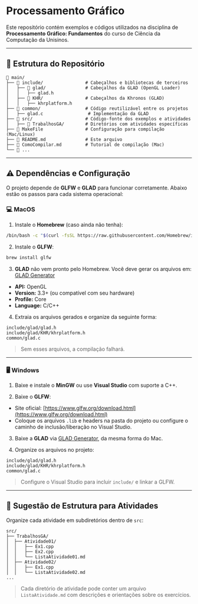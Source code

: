 # Processamento Gráfico

Este repositório contém exemplos e códigos utilizados na disciplina de **Processamento Gráfico: Fundamentos** do curso de Ciência da Computação da Unisinos.

---

## 📂 Estrutura do Repositório

```plaintext
📂 main/
├── 📂 include/                # Cabeçalhos e bibliotecas de terceiros
│   ├── 📂 glad/               # Cabeçalhos da GLAD (OpenGL Loader)
│   │   ├── glad.h
│   ├── 📂 KHR/                # Cabeçalhos da Khronos (GLAD)
│   │   ├── khrplatform.h
├── 📂 common/                 # Código reutilizável entre os projetos
│   ├── glad.c                 # Implementação da GLAD
├── 📂 src/                    # Código-fonte dos exemplos e atividades
│   ├── 📂 TrabalhosGA/        # Diretórios com atividades específicas
├── 📄 MakeFile                # Configuração para compilação (Mac/Linux)
├── 📄 README.md               # Este arquivo
├── 📄 ComoCompilar.md         # Tutorial de compilação (Mac)
└── 📄 ...
```

---

## ⚠️ Dependências e Configuração

O projeto depende de **GLFW** e **GLAD** para funcionar corretamente.
Abaixo estão os passos para cada sistema operacional:

### 💻 MacOS

1. Instale o **Homebrew** (caso ainda não tenha):

```sh
/bin/bash -c "$(curl -fsSL https://raw.githubusercontent.com/Homebrew/install/HEAD/install.sh)"
```

2. Instale o **GLFW**:

```sh
brew install glfw
```

3. **GLAD** não vem pronto pelo Homebrew. Você deve gerar os arquivos em:
   [GLAD Generator](https://glad.dav1d.de/)

* **API:** OpenGL
* **Version:** 3.3+ (ou compatível com seu hardware)
* **Profile:** Core
* **Language:** C/C++

4. Extraia os arquivos gerados e organize da seguinte forma:

```plaintext
include/glad/glad.h
include/glad/KHR/khrplatform.h
common/glad.c
```

> Sem esses arquivos, a compilação falhará.

---

### 🖥️ Windows

1. Baixe e instale o **MinGW** ou use **Visual Studio** com suporte a C++.

2. Baixe o **GLFW**:

* Site oficial: [https://www.glfw.org/download.html](https://www.glfw.org/download.html)
* Coloque os arquivos `.lib` e headers na pasta do projeto ou configure o caminho de inclusão/liberação no Visual Studio.

3. Baixe a **GLAD** via [GLAD Generator](https://glad.dav1d.de/), da mesma forma do Mac.

4. Organize os arquivos no projeto:

```plaintext
include/glad/glad.h
include/glad/KHR/khrplatform.h
common/glad.c
```

> Configure o Visual Studio para incluir `include/` e linkar a GLFW.

---

## 📝 Sugestão de Estrutura para Atividades

Organize cada atividade em subdiretórios dentro de `src`:

```plaintext
src/
├── TrabalhosGA/
│  ├── Atividade01/
│  │   ├── Ex1.cpp
│  │   ├── Ex2.cpp
│  │   └── ListaAtividade01.md
│  ├── Atividade02/
│  │   ├── Ex1.cpp
│  │   └── ListaAtividade02.md
...
```

> Cada diretório de atividade pode conter um arquivo `ListaAtividade.md` com descrições e orientações sobre os exercícios.